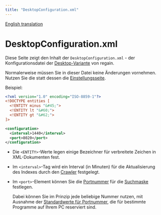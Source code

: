 ```yaml
---
title: "DesktopConfiguration.xml"
---
```


[English translation](/en/config/desktopconfiguration_xml/)

DesktopConfiguration.xml
========================

Diese Seite zeigt den Inhalt der `DesktopConfiguration.xml` - der Konfigurationsdatei der [Desktop-Variante](/en/project_info/variant_comparison/) von regain.

Normalerweise müssen Sie in dieser Datei keine Änderungen vornehmen. Nutzen Sie die statt dessen die [Einstellungsseite](/de/usage/desktop_getting_started/).

Beispiel:
```xml
<?xml version="1.0" encoding="ISO-8859-1"?>
<!DOCTYPE entities [
  <!ENTITY minus "&#45;">
  <!ENTITY lt "&#60;">
  <!ENTITY gt "&#62;">
]>

<configuration>  
  <interval>1440</interval>
  <port>8020</port>
</configuration>
```

  * Die `<ENTITY>`-Werte legen einige Bezeichner für verbreitete Zeichen in XML-Dokumenten fest.
  * Im `<interval>`-Tag wird ein Interval (in Minuten) für die Aktualisierung des Indexes durch den [Crawler](/de/components/crawler/) festgelegt. 
  * Im `<port>`-Element können Sie die [Portnummer](http://de.wikipedia.org/wiki/Port_%28Schnittstelle%29) für die [Suchmaske](/de/components/search_mask/) festlegen.  

     Dabei können Sie im Prinzip jede beliebige Nummer nutzen, mit Ausnahme der [Standardwerte für Portnummer](http://www.greyhat.de/articles/TCP_UDP_Ports.htm), die für bestimmte Programme auf Ihrem PC reserviert sind.
